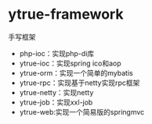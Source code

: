 # ytrue-framework

手写框架

- php-ioc：实现php-di库
- ytrue-ioc：实现spring ico和aop
- ytrue-orm：实现一个简单的mybatis
- ytrue-rpc：实现基于netty实现rpc框架
- ytrue-netty：实现netty
- ytrue-job：实现xxl-job
- ytrue-web:实现一个简易版的springmvc

